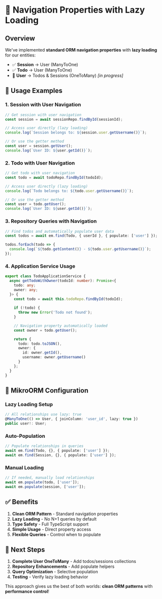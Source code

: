 # 🎯 Navigation Properties with Lazy Loading

## Overview

We've implemented **standard ORM navigation properties** with **lazy loading** for our entities:

- ✅ **Session** → User (ManyToOne)
- ✅ **Todo** → User (ManyToOne) 
- 🔄 **User** → Todos & Sessions (OneToMany) *[in progress]*

## 🚀 Usage Examples

### **1. Session with User Navigation**

```typescript
// Get session with user navigation
const session = await sessionRepo.findById(sessionId);

// Access user directly (lazy loading)
console.log(`Session belongs to: ${session.user.getUsername()}`);

// Or use the getter method
const user = session.getUser();
console.log(`User ID: ${user.getId()}`);
```

### **2. Todo with User Navigation**

```typescript
// Get todo with user navigation
const todo = await todoRepo.findById(todoId);

// Access user directly (lazy loading)
console.log(`Todo belongs to: ${todo.user.getUsername()}`);

// Or use the getter method
const user = todo.getUser();
console.log(`User ID: ${user.getId()}`);
```

### **3. Repository Queries with Navigation**

```typescript
// Find todos and automatically populate user data
const todos = await em.find(Todo, { userId }, { populate: ['user'] });

todos.forEach(todo => {
  console.log(`${todo.getContent()} - ${todo.user.getUsername()}`);
});
```

### **4. Application Service Usage**

```typescript
export class TodoApplicationService {
  async getTodoWithOwner(todoId: number): Promise<{
    todo: any;
    owner: any;
  }> {
    const todo = await this.todoRepo.findById(todoId);
    
    if (!todo) {
      throw new Error('Todo not found');
    }

    // Navigation property automatically loaded
    const owner = todo.getUser();

    return {
      todo: todo.toJSON(),
      owner: {
        id: owner.getId(),
        username: owner.getUsername()
      }
    };
  }
}
```

## 🔧 MikroORM Configuration

### **Lazy Loading Setup**
```typescript
// All relationships use lazy: true
@ManyToOne(() => User, { joinColumn: 'user_id', lazy: true })
public user!: User;
```

### **Auto-Population** 
```typescript
// Populate relationships in queries
await em.find(Todo, {}, { populate: ['user'] });
await em.find(Session, {}, { populate: ['user'] });
```

### **Manual Loading**
```typescript
// If needed, manually load relationships
await em.populate(todo, ['user']);
await em.populate(session, ['user']);
```

## ✅ Benefits

1. **Clean ORM Pattern** - Standard navigation properties
2. **Lazy Loading** - No N+1 queries by default
3. **Type Safety** - Full TypeScript support
4. **Simple Usage** - Direct property access
5. **Flexible Queries** - Control when to populate

## 🎯 Next Steps

1. **Complete User OneToMany** - Add todos/sessions collections
2. **Repository Enhancements** - Add populate helpers
3. **Query Optimization** - Selective population
4. **Testing** - Verify lazy loading behavior

This approach gives us the best of both worlds: **clean ORM patterns** with **performance control**! 
